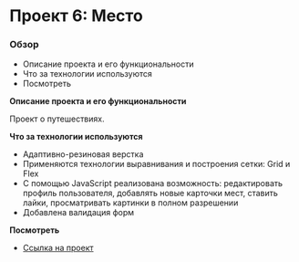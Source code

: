 # Проект 6: Место

### Обзор
* Описание проекта и его функциональности
* Что за технологии используются
* Посмотреть

**Описание проекта и его функциональности**

Проект о путешествиях.


**Что за технологии используются**

 - Адаптивно-резиновая верстка
 - Применяются технологии выравнивания и построения сетки: Grid и Flex
 - С помощью JavaScript реализована возможность: редактировать профиль пользователя, добавлять новые карточки мест, ставить лайки, просматривать картинки в полном разрешении
 - Добавлена валидация форм
 

**Посмотреть**

* [Ссылка на проект](https://sveta-apriamashvili.github.io/mesto/)


